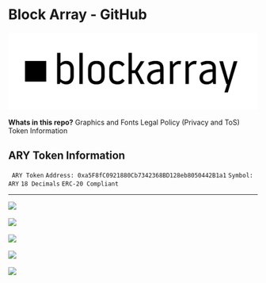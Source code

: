 # Block Array - GitHub

![Alt text](logo_header.png?raw=true "logo")

**Whats in this repo?**
Graphics and Fonts
Legal Policy (Privacy and ToS)
Token Information

## ARY Token Information

` ARY Token`
` Address: 0xa5F8fC0921880Cb7342368BD128eb8050442B1a1 `
` Symbol: ARY `
` 18 Decimals `
` ERC-20 Compliant `

---
[![](https://img.shields.io/badge/whitepaper-v2.1.5-lightgrey.svg)](https://github.com/blockarraygroup/blockarraygroup)

[![](https://img.shields.io/badge/telegram-group-blue.svg)](https://t.me/Block_Array)

[![](https://img.shields.io/badge/discord-server-brightgreen.svg)](hhttps://discord.gg/wVMTjEb)

[![](https://img.shields.io/badge/twitter-%40blockarraygroup-blue.svg)](https://twitter.com/@blockarraygroup)

[![](https://img.shields.io/badge/e--mail-contact%40blockarray.com-brightgreen.svg)](mailto:contact@blockarray.com)